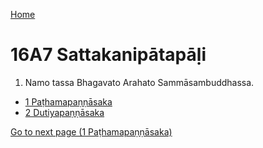 
[Home](/)

# 16A7 Sattakanipātapāḷi

1. Namo tassa Bhagavato Arahato Sammāsambuddhassa.

* [1 Paṭhamapaṇṇāsaka](1.md)
* [2 Dutiyapaṇṇāsaka](2.md)

[Go to next page (1 Paṭhamapaṇṇāsaka)](1.md)


